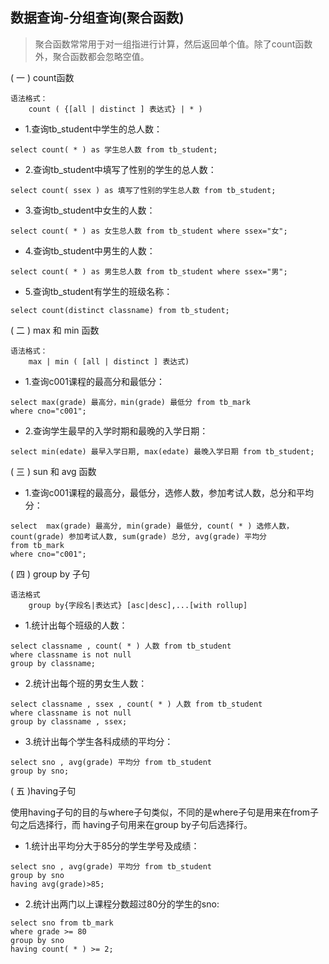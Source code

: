 ## 数据查询-分组查询(聚合函数)
>聚合函数常常用于对一组指进行计算，然后返回单个值。除了count函数外，聚合函数都会忽略空值。

( 一 ) count函数
```
语法格式：
    count ( {[all | distinct ] 表达式} | * )
```
- 1.查询tb_student中学生的总人数：
```
select count( * ) as 学生总人数 from tb_student;
```
- 2.查询tb_student中填写了性别的学生的总人数：
```
select count( ssex ) as 填写了性别的学生总人数 from tb_student;
```
- 3.查询tb_student中女生的人数：
```
select count( * ) as 女生总人数 from tb_student where ssex="女";
```
- 4.查询tb_student中男生的人数：
```
select count( * ) as 男生总人数 from tb_student where ssex="男";
```
- 5.查询tb_student有学生的班级名称：
```
select count(distinct classname) from tb_student;
```
( 二 ) max 和 min 函数
```
语法格式：
    max | min ( [all | distinct ] 表达式)
```
- 1.查询c001课程的最高分和最低分：
```
select max(grade) 最高分，min(grade) 最低分 from tb_mark
where cno="c001";
```
- 2.查询学生最早的入学时期和最晚的入学日期：
```
select min(edate) 最早入学日期, max(edate) 最晚入学日期 from tb_student;
```
( 三 ) sun 和 avg 函数
- 1.查询c001课程的最高分，最低分，选修人数，参加考试人数，总分和平均分：
```
select  max(grade) 最高分, min(grade) 最低分, count( * ) 选修人数，
count(grade) 参加考试人数, sum(grade) 总分, avg(grade) 平均分
from tb_mark 
where cno="c001";
```
( 四 ) group by 子句
```
语法格式
    group by{字段名|表达式} [asc|desc],...[with rollup]
```
- 1.统计出每个班级的人数：
```
select classname , count( * ) 人数 from tb_student 
where classname is not null
group by classname;
```
- 2.统计出每个班的男女生人数：
```
select classname , ssex , count( * ) 人数 from tb_student
where classname is not null
group by classname , ssex;
```
- 3.统计出每个学生各科成绩的平均分：
```
select sno , avg(grade) 平均分 from tb_student
group by sno;
```
( 五 )having子句

使用having子句的目的与where子句类似，不同的是where子句是用来在from子句之后选择行，而 having子句用来在group by子句后选择行。
- 1.统计出平均分大于85分的学生学号及成绩：
```
select sno , avg(grade) 平均分 from tb_student
group by sno
having avg(grade)>85;
```
- 2.统计出两门以上课程分数超过80分的学生的sno:
```
select sno from tb_mark
where grade >= 80
group by sno
having count( * ) >= 2;
```

